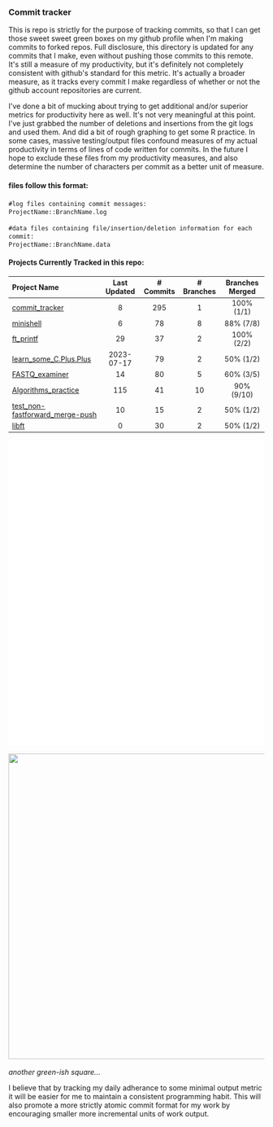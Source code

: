 ### Commit tracker
This is repo is strictly for the purpose of tracking commits, so that I can get those sweet sweet green boxes on my github profile when I'm making commits to forked repos. Full disclosure, this directory is updated for any commits that I make, even without pushing those commits to this remote. It's still a measure of my productivity, but it's definitely not completely consistent with github's standard for this metric. It's actually a broader measure, as it tracks every commit I make regardless of whether or not the github account repositories are current.

I've done a bit of mucking about trying to get additional and/or superior metrics for productivity here as well. It's not very meaningful at this point. I've just grabbed the number of deletions and insertions from the git logs and used them. And did a bit of rough graphing to get some R practice. In some cases, massive testing/output files confound measures of my actual productivity in terms of lines of code written for commits. In the future I hope to exclude these files from my productivity measures, and also determine the number of characters per commit as a better unit of measure.

#### files follow this format:
```
#log files containing commit messages:
ProjectName::BranchName.log

#data files containing file/insertion/deletion information for each commit:
ProjectName::BranchName.data
```
#### Projects Currently Tracked in this repo:

[comment]: # (This is where the table goes)

Project Name | Last Updated | # Commits | # Branches | Branches Merged
:---|:---:|:---:|:---:|:---:
[commit_tracker](https://github.com/pierremigeon/commit_tracker)                                    |  8           |  295  |  1   |  100%  (1/1)
[minishell](https://github.com/pierremigeon/minishell)                                              |  6           |  78   |  8   |  88%   (7/8)
[ft_printf](https://github.com/pierremigeon/ft_printf)                                              |  29          |  37   |  2   |  100%  (2/2)
[learn_some_C.Plus.Plus](https://github.com/pierremigeon/learn_some_C.Plus.Plus)                    |  2023-07-17  |  79   |  2   |  50%   (1/2)
[FASTQ_examiner](https://github.com/pierremigeon/FASTQ_examiner)                                    |  14          |  80   |  5   |  60%   (3/5)
[Algorithms_practice](https://github.com/pierremigeon/Algorithms_practice)                          |  115         |  41   |  10  |  90%   (9/10)
[test_non-fastforward_merge-push](https://github.com/pierremigeon/test_non-fastforward_merge-push)  |  10          |  15   |  2   |  50%   (1/2)
[libft](https://github.com/pierremigeon/libft)                                                      |  0           |  30   |  2   |  50%   (1/2)

[comment]: # (This is where the table ends)

<p align="center">
 <img width="920" height="600" src="https://github.com/pierremigeon/commit_tracker/blob/master/totals_lineplot.png">
</p>
<p align="center">
  <img width="920" height="600" src="https://cdn.shopify.com/s/files/1/0502/6417/products/ScreenShot2020-04-30at10.11.38PM_4472x.png?v=1588308646">
</p>

*another green-ish square...*

I believe that by tracking my daily adherance to some minimal output metric it will be easier for me to maintain a consistent programming habit. This will also promote a more strictly atomic commit format for my work by encouraging smaller more incremental units of work output.
